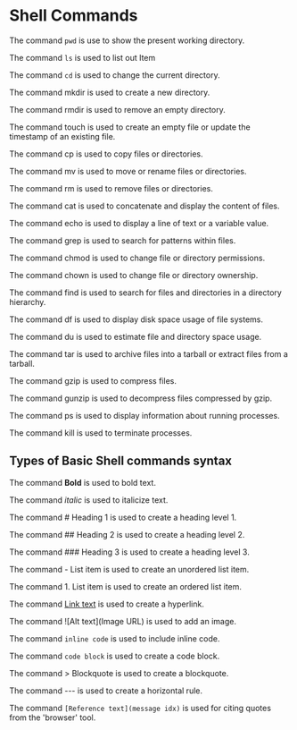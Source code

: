 # Shell Commands
The command `pwd` is use to show the present
working directory.

The command `ls` is used to list out Item


The command `cd` is used to change the current directory.

The command mkdir is used to create a new directory.

The command rmdir is used to remove an empty directory.

The command touch is used to create an empty file or update the timestamp of an existing file.

The command cp is used to copy files or directories.

The command mv is used to move or rename files or directories.

The command rm is used to remove files or directories.

The command cat is used to concatenate and display the content of files.

The command echo is used to display a line of text or a variable value.

The command grep is used to search for patterns within files.

The command chmod is used to change file or directory permissions.

The command chown is used to change file or directory ownership.

The command find is used to search for files and directories in a directory hierarchy.

The command df is used to display disk space usage of file systems.

The command du is used to estimate file and directory space usage.

The command tar is used to archive files into a tarball or extract files from a tarball.

The command gzip is used to compress files.

The command gunzip is used to decompress files compressed by gzip.

The command ps is used to display information about running processes.

The command kill is used to terminate processes.


## Types of Basic Shell commands syntax
The command **Bold** is used to bold text.

The command _italic_ is used to italicize text.

The command # Heading 1 is used to create a heading level 1.

The command ## Heading 2 is used to create a heading level 2.

The command ### Heading 3 is used to create a heading level 3.

The command - List item is used to create an unordered list item.

The command 1. List item is used to create an ordered list item.

The command [Link text](URL) is used to create a hyperlink.

The command ![Alt text](Image URL) is used to add an image.

The command `inline code` is used to include inline code.

The command ``` code block ``` is used to create a code block.

The command > Blockquote is used to create a blockquote.

The command --- is used to create a horizontal rule.

The command `[Reference text](message idx)` is used for citing quotes from the 'browser' tool.